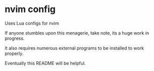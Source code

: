# nvim config

Uses Lua configs for nvim

If anyone stumbles upon this menagerie, take note, its a huge work in progress.

It also requires numerous external programs to be installed to work properly.

Eventually this README will be helpful.

